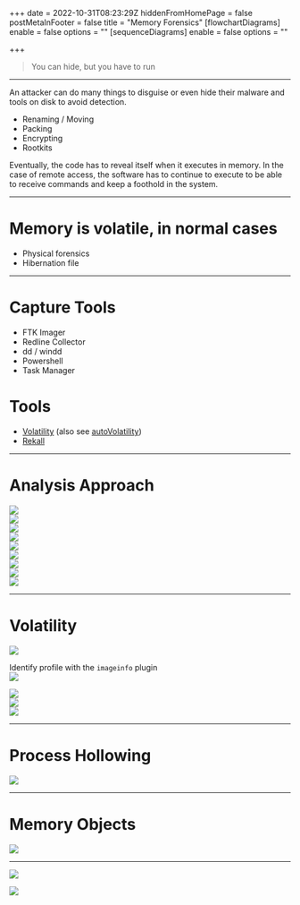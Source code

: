 +++
date = 2022-10-31T08:23:29Z
hiddenFromHomePage = false
postMetaInFooter = false
title = "Memory Forensics"
[flowchartDiagrams]
enable = false
options = ""
[sequenceDiagrams]
enable = false
options = ""

+++
> You can hide, but you have to run

***

An attacker can do many things to disguise or even hide their malware and tools on disk to avoid detection.

* Renaming / Moving
* Packing
* Encrypting
* Rootkits

Eventually, the code has to reveal itself when it executes in memory. In the case of remote access, the software has to continue to execute to be able to receive commands and keep a foothold in the system.

***

# Memory is volatile, in normal cases

* Physical forensics
* Hibernation file

***

# Capture Tools

* FTK Imager
* Redline Collector
* dd / windd
* Powershell
* Task Manager

# Tools

* [Volatility](https://www.volatilityfoundation.org/) (also see [autoVolatility](https://github.com/carlospolop/autoVolatility))
* [Rekall](http://www.rekall-forensic.com/) 

***

# Analysis Approach

![](/uploads/snipaste_2022-10-31_19-48-50.jpg)  
![](/uploads/snipaste_2022-10-31_19-52-44.jpg)  
![](/uploads/snipaste_2022-10-31_19-54-15.jpg)  
![](/uploads/snipaste_2022-10-31_19-55-04.jpg)  
![](/uploads/snipaste_2022-10-31_19-58-53.jpg)  
![](/uploads/snipaste_2022-10-31_20-00-20.jpg)  
![](/uploads/snipaste_2022-10-31_20-00-56.jpg)  
![](/uploads/snipaste_2022-10-31_20-04-23.jpg)  
![](/uploads/snipaste_2022-10-31_20-06-04.jpg)

***

# Volatility

![](/uploads/snipaste_2022-10-31_20-07-20.jpg)

Identify profile with the `imageinfo` plugin  
![](/uploads/snipaste_2022-10-31_20-09-37.jpg)

![](/uploads/snipaste_2022-10-31_20-13-49.jpg)  
![](/uploads/snipaste_2022-10-31_20-15-15.jpg)  
![](/uploads/snipaste_2022-10-31_20-18-41.jpg)

***

# Process Hollowing

![](/uploads/snipaste_2022-10-31_20-20-50.jpg)

***

# Memory Objects

![](/uploads/snipaste_2022-10-31_20-21-49.jpg)

***

![](/uploads/snipaste_2022-10-31_20-22-02.jpg)

![](/uploads/snipaste_2022-10-31_20-22-29.jpg)